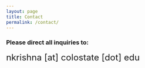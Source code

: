 ```yaml
---
layout: page
title: Contact
permalink: /contact/
---
```


### Please direct all inquiries to:

<p><font size="5">nkrishna [at] colostate [dot] edu</font></p>
